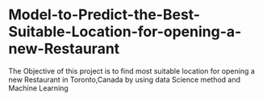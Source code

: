 # Model-to-Predict-the-Best-Suitable-Location-for-opening-a-new-Restaurant
The Objective of this project is to find most suitable location for opening a new Restaurant in Toronto,Canada by using data Science method and Machine Learning
